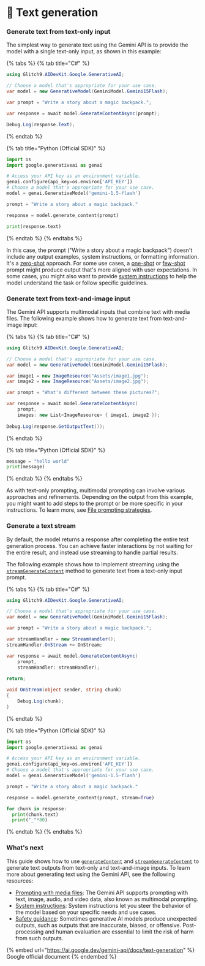 # 💬 Text generation

### Generate text from text-only input <a href="#generate-text-from-text" id="generate-text-from-text"></a>

The simplest way to generate text using the Gemini API is to provide the model with a single text-only input, as shown in this example:

{% tabs %}
{% tab title="C#" %}
```csharp
using Glitch9.AIDevKit.Google.GenerativeAI;

// Choose a model that's appropriate for your use case.
var model = new GenerativeModel(GeminiModel.Gemini15Flash);

var prompt = "Write a story about a magic backpack.";

var response = await model.GenerateContentAsync(prompt);

Debug.Log(response.Text);
```
{% endtab %}

{% tab title="Python (Official SDK)" %}
```python
import os
import google.generativeai as genai

# Access your API key as an environment variable.
genai.configure(api_key=os.environ['API_KEY'])
# Choose a model that's appropriate for your use case.
model = genai.GenerativeModel('gemini-1.5-flash')

prompt = "Write a story about a magic backpack."

response = model.generate_content(prompt)

print(response.text)
```
{% endtab %}
{% endtabs %}

In this case, the prompt ("Write a story about a magic backpack") doesn't include any output examples, system instructions, or formatting information. It's a [zero-shot](https://ai.google.dev/gemini-api/docs/models/generative-models#zero-shot-prompts) approach. For some use cases, a [one-shot](https://ai.google.dev/gemini-api/docs/models/generative-models#one-shot-prompts) or [few-shot](https://ai.google.dev/gemini-api/docs/models/generative-models#few-shot-prompts) prompt might produce output that's more aligned with user expectations. In some cases, you might also want to provide [system instructions](https://ai.google.dev/gemini-api/docs/system-instructions) to help the model understand the task or follow specific guidelines.

### Generate text from text-and-image input <a href="#generate-text-from-text-and-image" id="generate-text-from-text-and-image"></a>

The Gemini API supports multimodal inputs that combine text with media files. The following example shows how to generate text from text-and-image input:

{% tabs %}
{% tab title="C#" %}
```csharp
using Glitch9.AIDevKit.Google.GenerativeAI;

// Choose a model that's appropriate for your use case.
var model = new GenerativeModel(GeminiModel.Gemini15Flash);

var image1 = new ImageResource("Assets/image1.jpg");
var image2 = new ImageResource("Assets/image2.jpg");

var prompt = "What's different between these pictures?";

var response = await model.GenerateContentAsync(
    prompt, 
    images: new List<ImageResource> { image1, image2 });
    
Debug.Log(response.GetOutputText());
```
{% endtab %}

{% tab title="Python (Official SDK)" %}
```python
message = "hello world"
print(message)
```
{% endtab %}
{% endtabs %}

As with text-only prompting, multimodal prompting can involve various approaches and refinements. Depending on the output from this example, you might want to add steps to the prompt or be more specific in your instructions. To learn more, see [File prompting strategies](https://ai.google.dev/gemini-api/docs/file-prompting-strategies).

### Generate a text stream <a href="#generate-a-text-stream" id="generate-a-text-stream"></a>

By default, the model returns a response after completing the entire text generation process. You can achieve faster interactions by not waiting for the entire result, and instead use streaming to handle partial results.

The following example shows how to implement streaming using the [`streamGenerateContent`](https://ai.google.dev/api/rest/v1/models/streamGenerateContent) method to generate text from a text-only input prompt.

{% tabs %}
{% tab title="C#" %}
```csharp
using Glitch9.AIDevKit.Google.GenerativeAI;

// Choose a model that's appropriate for your use case.
var model = new GenerativeModel(GeminiModel.Gemini15Flash);

var prompt = "Write a story about a magic backpack.";

var streamHandler = new StreamHandler();
streamHandler.OnStream += OnStream;

var response = await model.GenerateContentAsync(
    prompt, 
    streamHandler: streamHandler);
    
return;

void OnStream(object sender, string chunk)
{
    Debug.Log(chunk);
}
```
{% endtab %}

{% tab title="Python (Official SDK)" %}
```python
import os
import google.generativeai as genai

# Access your API key as an environment variable.
genai.configure(api_key=os.environ['API_KEY'])
# Choose a model that's appropriate for your use case.
model = genai.GenerativeModel('gemini-1.5-flash')

prompt = "Write a story about a magic backpack."

response = model.generate_content(prompt, stream=True)

for chunk in response:
  print(chunk.text)
  print("_"*80)
```
{% endtab %}
{% endtabs %}

### What's next <a href="#whats-next" id="whats-next"></a>

This guide shows how to use [`generateContent`](https://ai.google.dev/api/rest/v1/models/generateContent) and [`streamGenerateContent`](https://ai.google.dev/api/rest/v1/models/streamGenerateContent) to generate text outputs from text-only and text-and-image inputs. To learn more about generating text using the Gemini API, see the following resources:

* [Prompting with media files](https://ai.google.dev/gemini-api/docs/prompting_with_media): The Gemini API supports prompting with text, image, audio, and video data, also known as multimodal prompting.
* [System instructions](https://ai.google.dev/gemini-api/docs/system-instructions): System instructions let you steer the behavior of the model based on your specific needs and use cases.
* [Safety guidance](https://ai.google.dev/gemini-api/docs/safety-guidance): Sometimes generative AI models produce unexpected outputs, such as outputs that are inaccurate, biased, or offensive. Post-processing and human evaluation are essential to limit the risk of harm from such outputs.

{% embed url="https://ai.google.dev/gemini-api/docs/text-generation" %}
Google official document
{% endembed %}
